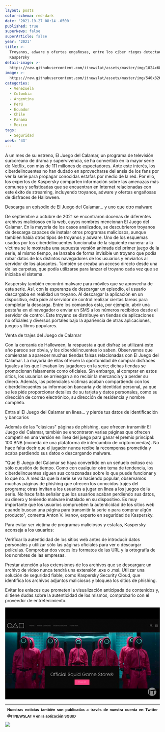 ```yaml
---
layout: posts
color-schema: red-dark
date: '2021-10-27 08:14 -0500'
published: true
superNews: false
superArticle: false
year: '2021'
title: >-
  Troyanos, adware y ofertas engañosas, entre los ciber riegos detectados por
  Kaspersky
detail-image: >-
  https://raw.githubusercontent.com/itnewslat/assets/master/img/1024x680/el-juego-del-calamar-g.jpg
image: >-
  https://raw.githubusercontent.com/itnewslat/assets/master/img/540x320/el-juego-del-calamar-p.jpg
categories:
  - Venezuela
  - Colombia
  - Argentina
  - Perú
  - Ecuador
  - Chile
  - Panama
  - Mexico
tags:
  - Seguridad
week: '43'
---
```

A un mes de su estreno, El Juego del Calamar, un programa de televisión surcoreano de drama y supervivencia, se ha convertido en la mayor serie de Netflix, con más de 111 millones de espectadores. Ante este interés, los ciberdelincuentes no han dudado en aprovecharse del ansia de los fans por ver la serie para propagar conocidas estafas por medio de la red. Por ello, los expertos de Kaspersky comparten información sobre las amenazas más comunes y sofisticadas que se encuentran en Internet relacionadas con este éxito de streaming, incluyendo troyanos, adware y ofertas engañosas de disfraces de Halloween.

Descarga un episodio de El Juego del Calamar... y uno que otro malware

De septiembre a octubre de 2021 se encontraron docenas de diferentes archivos maliciosos en la web, cuyos nombres mencionan El Juego del Calamar. En la mayoría de los casos analizados, se descubrieron troyanos de descarga capaces de instalar otros programas maliciosos, aunque también había otros tipos de troyanos y adware. Uno de los esquemas usados por los ciberdelincuentes funcionaba de la siguiente manera: a la víctima se le mostraba una supuesta versión animada del primer juego de la serie, al mismo tiempo, se lanzaba de forma invisible un troyano que podía robar datos de los distintos navegadores de los usuarios y enviarlos al servidor de los atacantes. También se creaba un acceso directo desde una de las carpetas, que podía utilizarse para lanzar el troyano cada vez que se iniciaba el sistema.

Kaspersky también encontró malware para móviles que se aprovecha de esta serie. Así, con la esperanza de descargar un episodio, el usuario descargaba en realidad un troyano. Al descargar la aplicación en un dispositivo, ésta pide al servidor de control realizar ciertas tareas para completar la descarga. Entre los comandos esta, por ejemplo, abrir una pestaña en el navegador o enviar un SMS a los números recibidos desde el servidor de control. Este troyano se distribuye en tiendas de aplicaciones no oficiales y diversos portales bajo la apariencia de otras aplicaciones, juegos y libros populares.

Venta de trajes del Juego de Calamar

Con la cercanía de Halloween, la respuesta a qué disfraz se utilizará este año parece ser obvia, y los ciberdelincuentes lo saben. Observamos que comienzan a aparecer muchas tiendas falsas relacionadas con El Juego del Calamar. La mayoría de ellas ofrecen la oportunidad de comprar disfraces iguales a los que llevaban los jugadores en la serie; dichas tiendas se promocionan falsamente como oficiales. Sin embargo, al comprar en estos sitios, los usuarios se arriesgan a no recibir la mercancía y a perder su dinero. Además, las potenciales víctimas acaban compartiendo con los ciberdelincuentes su información bancaria y de identidad personal, ya que se les pide proporcionar detalles de su tarjeta y datos personales, como su dirección de correo electrónico, su dirección de residencia y nombre completo.
 
Entra al El Juego del Calamar en línea... y pierde tus datos de identificación y bancarios
 
Además de las "clásicas" páginas de phishing, que ofrecen transmitir El Juego del Calamar, también se encontraron varias páginas que ofrecen competir en una versión en línea del juego para ganar el premio principal: 100 BNB (moneda de una plataforma de intercambio de criptomonedas). No hace falta decir que el jugador nunca recibe la recompensa prometida y acaba perdiendo sus datos o descargando malware.

"Que El Juego del Calamar se haya convertido en un señuelo exitoso era sólo cuestión de tiempo. Como con cualquier otro tema de tendencia, los ciberdelincuentes siguen sus corazonadas sobre lo que puede funcionar y lo que no. A medida que la serie se va haciendo popular, observamos muchas páginas de phishing que ofrecen los conocidos trajes del programa; otras invitan a los usuarios a jugar en línea a los juegos de la serie. No hace falta señalar que los usuarios acaban perdiendo sus datos, su dinero y teniendo malware instalado en su dispositivo. Es muy importante que los usuarios comprueben la autenticidad de los sitios web cuando buscan una página para transmitir la serie o para comprar algún producto", comenta Anton V. Ivanov, experto en seguridad de Kaspersky.
 
Para evitar ser víctima de programas maliciosos y estafas, Kaspersky aconseja a los usuarios:
 
Verificar la autenticidad de los sitios web antes de introducir datos personales y utilizar sólo las páginas oficiales para ver o descargar películas. Comprobar dos veces los formatos de las URL y la ortografía de los nombres de las empresas.

Prestar atención a las extensiones de los archivos que se descargan: un archivo de vídeo nunca tendrá una extensión .exe o .msi. 
Utilizar una solución de seguridad fiable, como Kaspersky Security Cloud, que identifica los archivos adjuntos maliciosos y bloquea los sitios de phishing. 

Evitar los enlaces que prometen la visualización anticipada de contenidos y, si tiene dudas sobre la autenticidad de los mismos, comprobarlo con el proveedor de entretenimiento.

![](https://raw.githubusercontent.com/itnewslat/assets/master/img/540x320/el-juego-del-calamar-p.jpg)

<table style="height: 42px;" width="569">
<tbody>
<tr>
<td style="text-align: justify;"><sub><strong>Nuestras noticias también son publicadas a través de nuestra cuenta en Twitter <a href="https://twitter.com/itnewslat?lang=es">@ITNEWSLAT</a> y en la aplicación <a href="https://squidapp.co/en/">SQUID</a></strong></sub></td>
</tr>
</tbody>
</table>

<img src="https://tracker.metricool.com/c3po.jpg?hash=56f88a41e39ab42c063cc51676587a04"/>